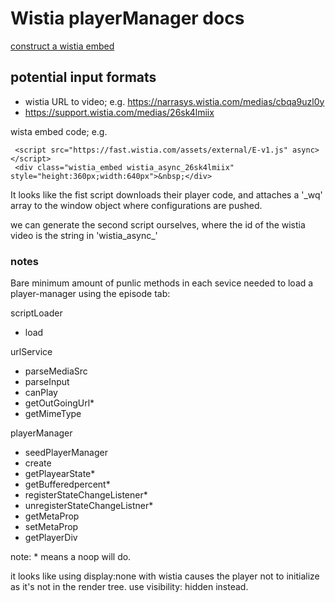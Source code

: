 # Wistia playerManager docs


[construct a wistia embed](https://wistia.com/doc/construct-an-embed-code)


## potential input formats

- wistia URL to video; e.g. https://narrasys.wistia.com/medias/cbqa9uzl0y
- https://support.wistia.com/medias/26sk4lmiix


wista embed code; e.g.
 
 
     <script src="https://fast.wistia.com/assets/external/E-v1.js" async></script>
     <div class="wistia_embed wistia_async_26sk4lmiix" style="height:360px;width:640px">&nbsp;</div>


It looks like the fist script downloads their player code, and attaches a '_wq' array to
the window object where configurations are pushed.

we can generate the second script ourselves, where the id of the wistia video is the string
in 'wistia_async_<wistia id>'

### notes

Bare minimum amount of punlic methods in each sevice needed to load 
a player-manager using the episode tab:

scriptLoader
- load

urlService
- parseMediaSrc
- parseInput
- canPlay
- getOutGoingUrl*
- getMimeType 

playerManager
- seedPlayerManager
- create
- getPlayearState*
- getBufferedpercent*
- registerStateChangeListener*
- unregisterStateChangeListner*
- getMetaProp
- setMetaProp
- getPlayerDiv
 
note: * means a noop will do. 
 
 

it looks like using display:none with wistia causes the player not to initialize as
it's not in the render tree. use visibility: hidden instead. 

